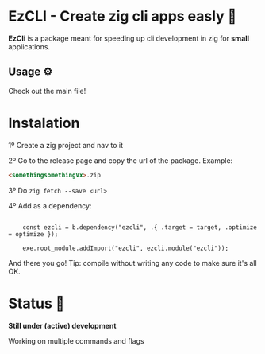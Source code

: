 # EzCLI - Create zig cli apps easly 🍃

**EzCli** is a package meant for speeding up cli development in zig for **small** applications.

## Usage ⚙️

Check out the main file!

# Instalation

1º Create a zig project and nav to it

2º Go to the release page and copy the url of the package. Example: 
```md
<somethingsomethingVx>.zip 
````

3º Do ```zig fetch --save <url>```

4º Add as a dependency:

```zig

    const ezcli = b.dependency("ezcli", .{ .target = target, .optimize = optimize });

    exe.root_module.addImport("ezcli", ezcli.module("ezcli"));

```

And there you go! Tip: compile without writing any code to make sure it's all OK.

# Status 🧪

**Still under (active) development**

Working on multiple commands and flags
